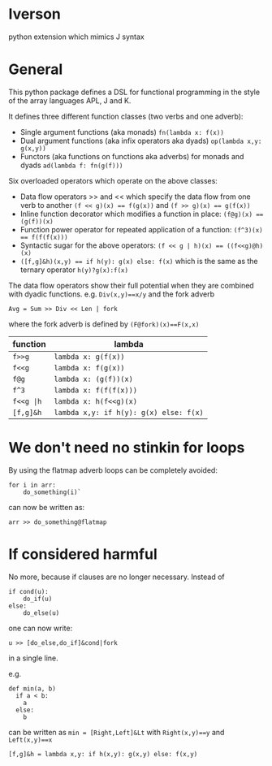# Iverson
python extension which mimics J syntax

# General
This python package defines a DSL for functional programming in the style of the array languages APL, J and K. 

It defines three different function classes (two verbs and one adverb):
 - Single argument functions (aka monads) `fn(lambda x: f(x))`
 - Dual argument functions (aka infix operators aka dyads) `op(lambda x,y: g(x,y))`
 - Functors (aka functions on functions aka adverbs) for monads and dyads `ad(lambda f: fn(g(f)))`


Six overloaded operators which operate on the above classes:
 -  Data flow operators >> and << which specify the data flow from one verb to another `(f << g)(x) == f(g(x))` and `(f >> g)(x) == g(f(x))`
 - Inline function decorator which modifies a function in place: `(f@g)(x) == (g(f))(x)` 
 - Function power operator for repeated application of a function: `(f^3)(x) == f(f(f(x)))`
 - Syntactic sugar for the above operators: `(f << g | h)(x) == ((f<<g)@h)(x)`
 - `([f,g]&h)(x,y) == if h(y): g(x) else: f(x)` which is the same as the ternary operator `h(y)?g(x):f(x)`


The data flow operators show their full potential when they are combined with dyadic functions. e.g. `Div(x,y)==x/y` and the fork adverb

`Avg = Sum >> Div << Len | fork`

where the fork adverb is defined by `(F@fork)(x)==F(x,x)`

| function | lambda |
|--|--|
|  `f>>g`|`lambda x: g(f(x))`  |
|`f<<g`|`lambda x: f(g(x))`|
| `f@g` | `lambda x: (g(f))(x)` |
| `f^3` | `lambda x: f(f(f(x)))` |
| `f<<g \|h ` | `lambda x: h(f<<g)(x)` |
| `[f,g]&h` | `lambda x,y: if h(y): g(x) else: f(x)` |

# We don't need no stinkin for loops

By using the flatmap adverb loops can be completely avoided:

    for i in arr:
        do_something(i)`
    
can now be written as:

`arr >> do_something@flatmap`

# If considered harmful

No more, because if clauses are no longer necessary. Instead of

    if cond(u):
        do_if(u)
    else:
        do_else(u)
    
one can now write:
 
`u >> [do_else,do_if]&cond|fork`
    
in a single line. 
 
e.g.

    def min(a, b)
      if a < b:
        a
      else:
        b

can be written as `min = [Right,Left]&Lt` with `Right(x,y)==y` and `Left(x,y)==x`

    [f,g]&h = lambda x,y: if h(x,y): g(x,y) else: f(x,y)


